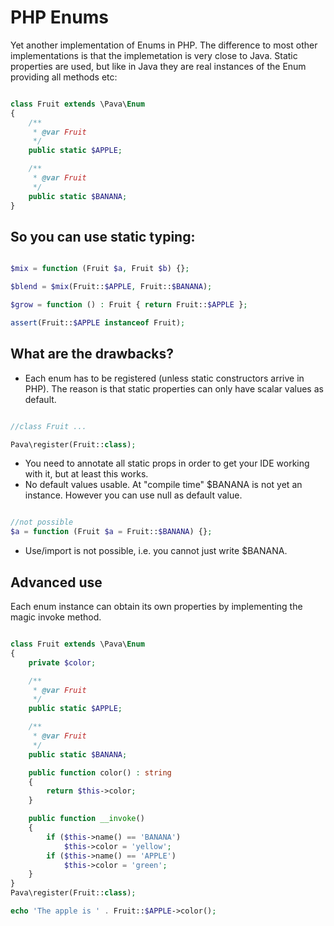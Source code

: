 # PHP Enums

Yet another implementation of Enums in PHP. The difference to most other implementations is that the
implemetation is very close to Java. Static properties are used, but like in Java they are real
instances of the Enum providing all methods etc:

```php

class Fruit extends \Pava\Enum
{
    /**
     * @var Fruit
     */
    public static $APPLE;

    /**
     * @var Fruit
     */
    public static $BANANA;
}

```

## So you can use static typing:

```php

$mix = function (Fruit $a, Fruit $b) {};

$blend = $mix(Fruit::$APPLE, Fruit::$BANANA);

$grow = function () : Fruit { return Fruit::$APPLE };

assert(Fruit::$APPLE instanceof Fruit);

```

## What are the drawbacks?

* Each enum has to be registered (unless static constructors arrive in PHP). The reason is that static properties can only have scalar values as default.

```php

//class Fruit ...

Pava\register(Fruit::class);
```

* You need to annotate all static props in order to get your IDE working with it, but at least this works.
* No default values usable. At "compile time" $BANANA is not yet an instance. However you can use null as default value.

```php

//not possible
$a = function (Fruit $a = Fruit::$BANANA) {};

```

* Use/import is not possible, i.e. you cannot just write $BANANA.

## Advanced use

Each enum instance can obtain its own properties by implementing the magic invoke method.

```php

class Fruit extends \Pava\Enum
{
    private $color;

    /**
     * @var Fruit
     */
    public static $APPLE;

    /**
     * @var Fruit
     */
    public static $BANANA;

    public function color() : string
    {
        return $this->color;
    }

    public function __invoke()
    {
        if ($this->name() == 'BANANA')
            $this->color = 'yellow';
        if ($this->name() == 'APPLE')
            $this->color = 'green';
    }
}
Pava\register(Fruit::class);

echo 'The apple is ' . Fruit::$APPLE->color();
```
